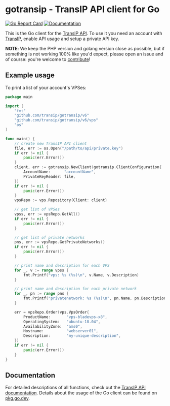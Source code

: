 # gotransip - TransIP API client for Go
[![Go Report Card](https://goreportcard.com/badge/github.com/transip/gotransip)][goreport] [![Documentation](https://godoc.org/github.com/transip/gotransip?status.svg)][doc]

This is the Go client for the [TransIP API][api]. To use it you need an account with [TransIP][transip], enable API usage and setup a private API key.

**NOTE**: We keep the PHP version and golang version close as possible, but if something is not working 100% like you'd expect, please open an issue and of course: you're welcome to [contribute](CONTRIBUTING.md)!

## Example usage
To print a list of your account's VPSes:
```go
package main

import (
	"fmt"
	"github.com/transip/gotransip/v6"
	"github.com/transip/gotransip/v6/vps"
	"os"
)

func main() {
	// create new TransIP API client
	file, err := os.Open("/path/to/api/private.key")
	if err != nil {
		panic(err.Error())
	}
	client, err := gotransip.NewClient(gotransip.ClientConfiguration{
		AccountName:      "accountName",
		PrivateKeyReader: file,
	})
	if err != nil {
		panic(err.Error())
	}
	vpsRepo := vps.Repository{Client: client}

	// get list of VPSes
	vpss, err := vpsRepo.GetAll()
	if err != nil {
		panic(err.Error())
	}

	// get list of private networks
	pns, err := vpsRepo.GetPrivateNetworks()
	if err != nil {
		panic(err.Error())
	}

	// print name and description for each VPS
	for _, v := range vpss {
		fmt.Printf("vps: %s (%s)\n", v.Name, v.Description)
	}

	// print name and description for each private network
	for _, pn := range pns {
		fmt.Printf("privatenetwork: %s (%s)\n", pn.Name, pn.Description)
	}

	err = vpsRepo.Order(vps.VpsOrder{
		ProductName:       "vps-bladevps-x8",
		OperatingSystem:   "ubuntu-18.04",
		AvailabilityZone:  "ams0",
		Hostname:          "webserver01",
		Description:       "my-unique-description",
	})
	if err != nil {
		panic(err.Error())
	}
}
```

## Documentation
For detailed descriptions of all functions, check out the [TransIP API documentation][apidoc]. Details about the usage of the Go client can be found on [pkg.go.dev][doc].

[transip]: https://transip.nl/
[api]: https://api.transip.nl/
[doc]: https://pkg.go.dev/github.com/transip/gotransip?tab=doc
[apidoc]: https://api.transip.nl/rest/docs.html
[goreport]: https://goreportcard.com/report/github.com/transip/gotransip